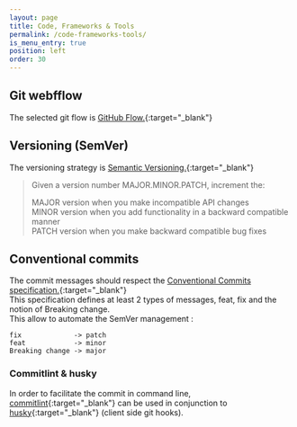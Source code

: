 ```yaml
---
layout: page
title: Code, Frameworks & Tools
permalink: /code-frameworks-tools/
is_menu_entry: true
position: left
order: 30
---
```



## Git webfflow
The selected git flow is [GitHub Flow.](https://docs.github.com/en/get-started/quickstart/github-flow){:target="_blank"}

## Versioning (SemVer)
The versioning strategy is [Semantic Versioning.](https://semver.org/#semantic-versioning-200){:target="_blank"}

>   Given a version number MAJOR.MINOR.PATCH, increment the:
>
>    MAJOR version when you make incompatible API changes\
>    MINOR version when you add functionality in a backward compatible manner\
>    PATCH version when you make backward compatible bug fixes

## Conventional commits
The commit messages should respect the [Conventional Commits specification.](https://www.conventionalcommits.org/en/v1.0.0/){:target="_blank"}\
This specification defines at least 2 types of messages, feat, fix and the notion of Breaking change. \
This allow to automate the SemVer management :
     
    fix             -> patch
    feat            -> minor
    Breaking change -> major

### Commitlint & husky
In order to facilitate the commit in command line, [commitlint](https://github.com/conventional-changelog/commitlint){:target="_blank"} can be used in conjunction to [husky](https://typicode.github.io/husky/){:target="_blank"} (client side git hooks).    
